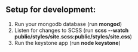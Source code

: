 ## Setup for development:
1. Run your mongodb database (run **mongod**)
2. Listen for changes to SCSS (run **scss --watch public/styles/site.scss:public/styles/site.css**)
3. Run the keystone app (run **node keystone**)
